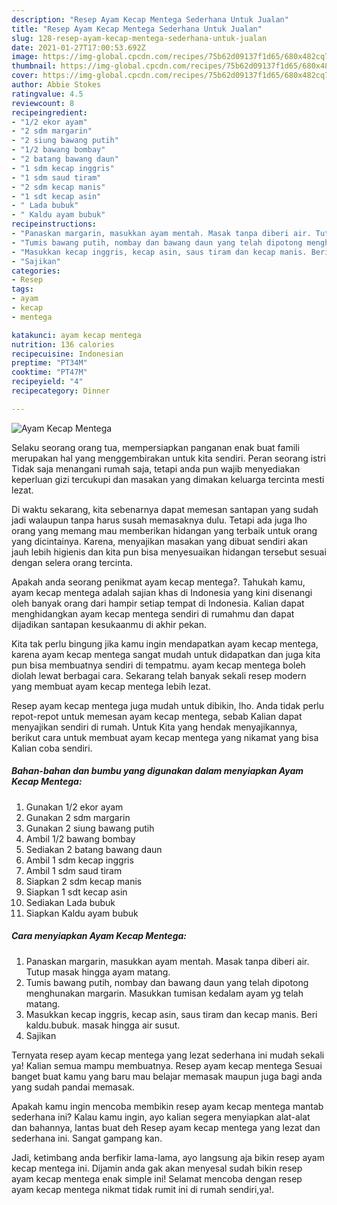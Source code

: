 ```yaml
---
description: "Resep Ayam Kecap Mentega Sederhana Untuk Jualan"
title: "Resep Ayam Kecap Mentega Sederhana Untuk Jualan"
slug: 128-resep-ayam-kecap-mentega-sederhana-untuk-jualan
date: 2021-01-27T17:00:53.692Z
image: https://img-global.cpcdn.com/recipes/75b62d09137f1d65/680x482cq70/ayam-kecap-mentega-foto-resep-utama.jpg
thumbnail: https://img-global.cpcdn.com/recipes/75b62d09137f1d65/680x482cq70/ayam-kecap-mentega-foto-resep-utama.jpg
cover: https://img-global.cpcdn.com/recipes/75b62d09137f1d65/680x482cq70/ayam-kecap-mentega-foto-resep-utama.jpg
author: Abbie Stokes
ratingvalue: 4.5
reviewcount: 8
recipeingredient:
- "1/2 ekor ayam"
- "2 sdm margarin"
- "2 siung bawang putih"
- "1/2 bawang bombay"
- "2 batang bawang daun"
- "1 sdm kecap inggris"
- "1 sdm saud tiram"
- "2 sdm kecap manis"
- "1 sdt kecap asin"
- " Lada bubuk"
- " Kaldu ayam bubuk"
recipeinstructions:
- "Panaskan margarin, masukkan ayam mentah. Masak tanpa diberi air. Tutup masak hingga ayam matang."
- "Tumis bawang putih, nombay dan bawang daun yang telah dipotong menghunakan margarin. Masukkan tumisan kedalam ayam yg telah matang."
- "Masukkan kecap inggris, kecap asin, saus tiram dan kecap manis. Beri kaldu.bubuk. masak hingga air susut."
- "Sajikan"
categories:
- Resep
tags:
- ayam
- kecap
- mentega

katakunci: ayam kecap mentega 
nutrition: 136 calories
recipecuisine: Indonesian
preptime: "PT34M"
cooktime: "PT47M"
recipeyield: "4"
recipecategory: Dinner

---
```



![Ayam Kecap Mentega](https://img-global.cpcdn.com/recipes/75b62d09137f1d65/680x482cq70/ayam-kecap-mentega-foto-resep-utama.jpg)

Selaku seorang orang tua, mempersiapkan panganan enak buat famili merupakan hal yang menggembirakan untuk kita sendiri. Peran seorang istri Tidak saja menangani rumah saja, tetapi anda pun wajib menyediakan keperluan gizi tercukupi dan masakan yang dimakan keluarga tercinta mesti lezat.

Di waktu  sekarang, kita sebenarnya dapat memesan santapan yang sudah jadi walaupun tanpa harus susah memasaknya dulu. Tetapi ada juga lho orang yang memang mau memberikan hidangan yang terbaik untuk orang yang dicintainya. Karena, menyajikan masakan yang dibuat sendiri akan jauh lebih higienis dan kita pun bisa menyesuaikan hidangan tersebut sesuai dengan selera orang tercinta. 



Apakah anda seorang penikmat ayam kecap mentega?. Tahukah kamu, ayam kecap mentega adalah sajian khas di Indonesia yang kini disenangi oleh banyak orang dari hampir setiap tempat di Indonesia. Kalian dapat menghidangkan ayam kecap mentega sendiri di rumahmu dan dapat dijadikan santapan kesukaanmu di akhir pekan.

Kita tak perlu bingung jika kamu ingin mendapatkan ayam kecap mentega, karena ayam kecap mentega sangat mudah untuk didapatkan dan juga kita pun bisa membuatnya sendiri di tempatmu. ayam kecap mentega boleh diolah lewat berbagai cara. Sekarang telah banyak sekali resep modern yang membuat ayam kecap mentega lebih lezat.

Resep ayam kecap mentega juga mudah untuk dibikin, lho. Anda tidak perlu repot-repot untuk memesan ayam kecap mentega, sebab Kalian dapat menyajikan sendiri di rumah. Untuk Kita yang hendak menyajikannya, berikut cara untuk membuat ayam kecap mentega yang nikamat yang bisa Kalian coba sendiri.

<!--inarticleads1-->

##### Bahan-bahan dan bumbu yang digunakan dalam menyiapkan Ayam Kecap Mentega:

1. Gunakan 1/2 ekor ayam
1. Gunakan 2 sdm margarin
1. Gunakan 2 siung bawang putih
1. Ambil 1/2 bawang bombay
1. Sediakan 2 batang bawang daun
1. Ambil 1 sdm kecap inggris
1. Ambil 1 sdm saud tiram
1. Siapkan 2 sdm kecap manis
1. Siapkan 1 sdt kecap asin
1. Sediakan  Lada bubuk
1. Siapkan  Kaldu ayam bubuk




<!--inarticleads2-->

##### Cara menyiapkan Ayam Kecap Mentega:

1. Panaskan margarin, masukkan ayam mentah. Masak tanpa diberi air. Tutup masak hingga ayam matang.
1. Tumis bawang putih, nombay dan bawang daun yang telah dipotong menghunakan margarin. Masukkan tumisan kedalam ayam yg telah matang.
1. Masukkan kecap inggris, kecap asin, saus tiram dan kecap manis. Beri kaldu.bubuk. masak hingga air susut.
1. Sajikan




Ternyata resep ayam kecap mentega yang lezat sederhana ini mudah sekali ya! Kalian semua mampu membuatnya. Resep ayam kecap mentega Sesuai banget buat kamu yang baru mau belajar memasak maupun juga bagi anda yang sudah pandai memasak.

Apakah kamu ingin mencoba membikin resep ayam kecap mentega mantab sederhana ini? Kalau kamu ingin, ayo kalian segera menyiapkan alat-alat dan bahannya, lantas buat deh Resep ayam kecap mentega yang lezat dan sederhana ini. Sangat gampang kan. 

Jadi, ketimbang anda berfikir lama-lama, ayo langsung aja bikin resep ayam kecap mentega ini. Dijamin anda gak akan menyesal sudah bikin resep ayam kecap mentega enak simple ini! Selamat mencoba dengan resep ayam kecap mentega nikmat tidak rumit ini di rumah sendiri,ya!.

